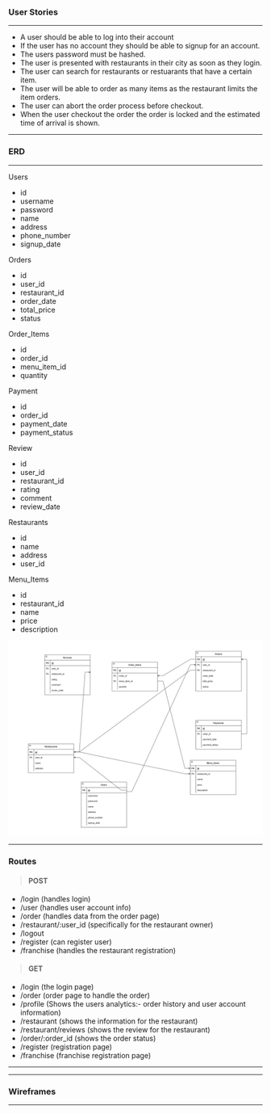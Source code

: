 ### User Stories

---
- A user should be able to log into their account
- If the user has no account they should be able to signup for an account.
- The users password must be hashed.
- The user is presented with restaurants in their city as soon as they login.
- The user can search for restaurants or restuarants that have a certain item.
- The user will be able to order as many items as the restaurant limits the item orders.
- The user can abort the order process before checkout.
- When the user checkout the order the order is locked and the estimated time of arrival is shown.



---

### ERD

---
Users
- id
- username
- password
- name
- address
- phone_number
- signup_date

Orders
- id 
- user_id
- restaurant_id
- order_date
- total_price
- status

Order_Items
- id
- order_id
- menu_item_id
- quantity

Payment
- id
- order_id
- payment_date
- payment_status

Review
- id
- user_id
- restaurant_id
- rating
- comment
- review_date

Restaurants
- id
- name
- address
- user_id

Menu_Items
- id
- restaurant_id
- name
- price
- description

![alt text](food-ordering-app.png)

---

### Routes

> #### POST
- /login (handles login)
- /user (handles user account info)
- /order (handles data from the order page)
- /restaurant/:user_id (specifically for the restaurant owner)
- /logout
- /register (can register user)
- /franchise (handles the restaurant registration)



> #### GET
- /login (the login page)
- /order (order page to handle the order)
- /profile  (Shows the users analytics:- order history and user account information)
- /restaurant (shows the information for the restaurant)
- /restaurant/reviews (shows the review for the restaurant)
- /order/:order_id (shows the order status)
- /register (registration page)
- /franchise (franchise registration page)

---

---

### Wireframes

---